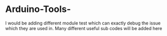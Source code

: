 # Arduino-Tools-
I would be adding different module test which can exactly debug the issue which they are used in.
Many different useful sub codes will be added here
